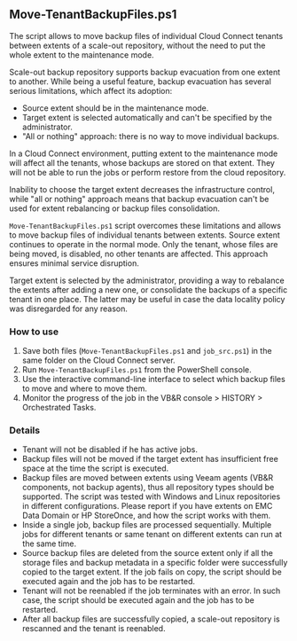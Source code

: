 ## Move-TenantBackupFiles.ps1
The script allows to move backup files of individual Cloud Connect tenants between extents of a scale-out repository, without the need to put the whole extent to the maintenance mode.

Scale-out backup repository supports backup evacuation from one extent to another. While being a useful feature, backup evacuation has several serious limitations, which affect its adoption:

- Source extent should be in the maintenance mode.
- Target extent is selected automatically and can't be specified by the administrator.
- "All or nothing" approach: there is no way to move individual backups.

In a Cloud Connect environment, putting extent to the maintenance mode will affect all the tenants, whose backups are stored on that extent. They will not be able to run the jobs or perform restore from the cloud repository.

Inability to choose the target extent decreases the infrastructure control, while "all or nothing" approach means that backup evacuation can't be used for extent rebalancing or backup files consolidation.

`Move-TenantBackupFiles.ps1` script overcomes these limitations and allows to move backup files of individual tenants between extents. Source extent continues to operate in the normal mode. Only the tenant, whose files are being moved, is disabled, no other tenants are affected. This approach ensures minimal service disruption.

Target extent is selected by the administrator, providing a way to rebalance the extents after adding a new one, or consolidate the backups of a specific tenant in one place. The latter may be useful in case the data locality policy was disregarded for any reason.

### How to use

1. Save both files (`Move-TenantBackupFiles.ps1` and `job_src.ps1`) in the same folder on the Cloud Connect server.
2. Run `Move-TenantBackupFiles.ps1` from the PowerShell console.
3. Use the interactive command-line interface to select which backup files to move and where to move them.
4. Monitor the progress of the job in the VB&R console > HISTORY > Orchestrated Tasks.

### Details

- Tenant will not be disabled if he has active jobs.
- Backup files will not be moved if the target extent has insufficient free space at the time the script is executed.
- Backup files are moved between extents using Veeam agents (VB&R components, not backup agents), thus all repository types should be supported. The script was tested with Windows and Linux repositories in different configurations. Please report if you have extents on EMC Data Domain or HP StoreOnce, and how the script works with them.
- Inside a single job, backup files are processed sequentially. Multiple jobs for different tenants or same tenant on different extents can run at the same time.
- Source backup files are deleted from the source extent only if all the storage files and backup metadata in a specific folder were successfully copied to the target extent. If the job fails on copy, the script should be executed again and the job has to be restarted.
- Tenant will not be reenabled if the job terminates with an error. In such case, the script should be executed again and the job has to be restarted.
- After all backup files are successfully copied, a scale-out repository is rescanned and the tenant is reenabled.